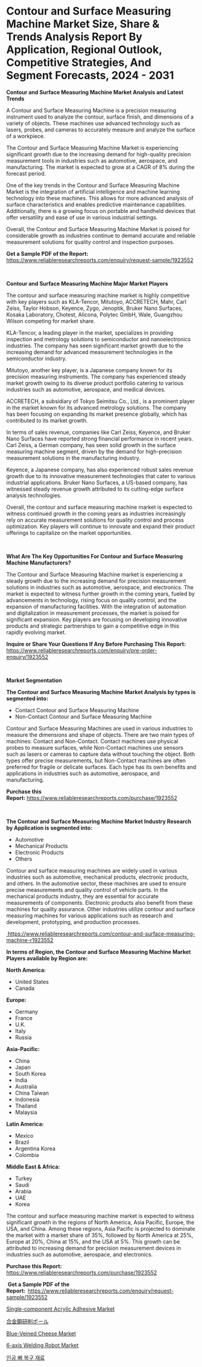 <p><h1>Contour and Surface Measuring Machine Market Size, Share & Trends Analysis Report By Application, Regional Outlook, Competitive Strategies, And Segment Forecasts, 2024 - 2031</h1></p><p><strong>Contour and Surface Measuring Machine Market Analysis and Latest Trends</strong></p>
<p><p>A Contour and Surface Measuring Machine is a precision measuring instrument used to analyze the contour, surface finish, and dimensions of a variety of objects. These machines use advanced technology such as lasers, probes, and cameras to accurately measure and analyze the surface of a workpiece.</p><p>The Contour and Surface Measuring Machine Market is experiencing significant growth due to the increasing demand for high-quality precision measurement tools in industries such as automotive, aerospace, and manufacturing. The market is expected to grow at a CAGR of 8% during the forecast period.</p><p>One of the key trends in the Contour and Surface Measuring Machine Market is the integration of artificial intelligence and machine learning technology into these machines. This allows for more advanced analysis of surface characteristics and enables predictive maintenance capabilities. Additionally, there is a growing focus on portable and handheld devices that offer versatility and ease of use in various industrial settings.</p><p>Overall, the Contour and Surface Measuring Machine Market is poised for considerable growth as industries continue to demand accurate and reliable measurement solutions for quality control and inspection purposes.</p></p>
<p><strong>Get a Sample PDF of the Report:&nbsp;</strong> <a href="https://www.reliableresearchreports.com/enquiry/request-sample/1923552">https://www.reliableresearchreports.com/enquiry/request-sample/1923552</a></p>
<p>&nbsp;</p>
<p><strong>Contour and Surface Measuring Machine Major Market Players</strong></p>
<p><p>The contour and surface measuring machine market is highly competitive with key players such as KLA-Tencor, Mitutoyo, ACCRETECH, Mahr, Carl Zeiss, Taylor Hobson, Keyence, Zygo, Jenoptik, Bruker Nano Surfaces, Kosaka Laboratory, Chotest, Alicona, Polytec GmbH, Wale, Guangzhou Wilson competing for market share.</p><p>KLA-Tencor, a leading player in the market, specializes in providing inspection and metrology solutions to semiconductor and nanoelectronics industries. The company has seen significant market growth due to the increasing demand for advanced measurement technologies in the semiconductor industry.</p><p>Mitutoyo, another key player, is a Japanese company known for its precision measuring instruments. The company has experienced steady market growth owing to its diverse product portfolio catering to various industries such as automotive, aerospace, and medical devices.</p><p>ACCRETECH, a subsidiary of Tokyo Seimitsu Co., Ltd., is a prominent player in the market known for its advanced metrology solutions. The company has been focusing on expanding its market presence globally, which has contributed to its market growth.</p><p>In terms of sales revenue, companies like Carl Zeiss, Keyence, and Bruker Nano Surfaces have reported strong financial performance in recent years. Carl Zeiss, a German company, has seen solid growth in the surface measuring machine segment, driven by the demand for high-precision measurement solutions in the manufacturing industry.</p><p>Keyence, a Japanese company, has also experienced robust sales revenue growth due to its innovative measurement technologies that cater to various industrial applications. Bruker Nano Surfaces, a US-based company, has witnessed steady revenue growth attributed to its cutting-edge surface analysis technologies.</p><p>Overall, the contour and surface measuring machine market is expected to witness continued growth in the coming years as industries increasingly rely on accurate measurement solutions for quality control and process optimization. Key players will continue to innovate and expand their product offerings to capitalize on the market opportunities.</p></p>
<p>&nbsp;</p>
<p><strong>What Are The Key Opportunities For Contour and Surface Measuring Machine Manufacturers?</strong></p>
<p><p>The Contour and Surface Measuring Machine market is experiencing a steady growth due to the increasing demand for precision measurement solutions in industries such as automotive, aerospace, and electronics. The market is expected to witness further growth in the coming years, fueled by advancements in technology, rising focus on quality control, and the expansion of manufacturing facilities. With the integration of automation and digitalization in measurement processes, the market is poised for significant expansion. Key players are focusing on developing innovative products and strategic partnerships to gain a competitive edge in this rapidly evolving market.</p></p>
<p><strong>Inquire or Share Your Questions If Any Before Purchasing This Report:</strong> <a href="https://www.reliableresearchreports.com/enquiry/pre-order-enquiry/1923552">https://www.reliableresearchreports.com/enquiry/pre-order-enquiry/1923552</a></p>
<p>&nbsp;</p>
<p><strong>Market Segmentation</strong></p>
<p><strong>The Contour and Surface Measuring Machine Market Analysis by types is segmented into:</strong></p>
<p><ul><li>Contact Contour and Surface Measuring Machine</li><li>Non-Contact Contour and Surface Measuring Machine</li></ul></p>
<p><p>Contour and Surface Measuring Machines are used in various industries to measure the dimensions and shape of objects. There are two main types of machines: Contact and Non-Contact. Contact machines use physical probes to measure surfaces, while Non-Contact machines use sensors such as lasers or cameras to capture data without touching the object. Both types offer precise measurements, but Non-Contact machines are often preferred for fragile or delicate surfaces. Each type has its own benefits and applications in industries such as automotive, aerospace, and manufacturing.</p></p>
<p><strong>Purchase this Report:&nbsp;</strong><a href="https://www.reliableresearchreports.com/purchase/1923552">https://www.reliableresearchreports.com/purchase/1923552</a></p>
<p>&nbsp;</p>
<p><strong>The Contour and Surface Measuring Machine Market Industry Research by Application is segmented into:</strong></p>
<p><ul><li>Automotive</li><li>Mechanical Products</li><li>Electronic Products</li><li>Others</li></ul></p>
<p><p>Contour and surface measuring machines are widely used in various industries such as automotive, mechanical products, electronic products, and others. In the automotive sector, these machines are used to ensure precise measurements and quality control of vehicle parts. In the mechanical products industry, they are essential for accurate measurements of components. Electronic products also benefit from these machines for quality assurance. Other industries utilize contour and surface measuring machines for various applications such as research and development, prototyping, and production processes.</p></p>
<p><a href="https://www.reliableresearchreports.com/contour-and-surface-measuring-machine-r1923552">&nbsp;https://www.reliableresearchreports.com/contour-and-surface-measuring-machine-r1923552</a></p>
<p><strong>In terms of Region, the Contour and Surface Measuring Machine Market Players available by Region are:</strong></p>
<p>
    <p> <strong> North America: </strong>
        <ul>
            <li>United States</li>
            <li>Canada</li>
        </ul>
        </p> 
    <p> <strong> Europe: </strong>
        <ul>
            <li>Germany</li>
            <li>France</li>
            <li>U.K.</li>
            <li>Italy</li>
            <li>Russia</li>
        </ul>
        </p> 
    <p> <strong> Asia-Pacific: </strong>
        <ul>
            <li>China</li>
            <li>Japan</li>
            <li>South Korea</li>
            <li>India</li>
            <li>Australia</li>
            <li>China Taiwan</li>
            <li>Indonesia</li>
            <li>Thailand</li>
            <li>Malaysia</li>
        </ul>
        </p> 
    <p> <strong> Latin America: </strong>
        <ul>
            <li>Mexico</li>
            <li>Brazil</li>
            <li>Argentina Korea</li>
            <li>Colombia</li>
        </ul>
        </p> 
    <p> <strong> Middle East & Africa: </strong>
        <ul>
            <li>Turkey</li>
            <li>Saudi</li>
            <li>Arabia</li>
            <li>UAE</li>
            <li>Korea</li>
        </ul>
    </p>
    </p>
<p><p>The contour and surface measuring machine market is expected to witness significant growth in the regions of North America, Asia Pacific, Europe, the USA, and China. Among these regions, Asia Pacific is projected to dominate the market with a market share of 35%, followed by North America at 25%, Europe at 20%, China at 15%, and the USA at 5%. This growth can be attributed to increasing demand for precision measurement devices in industries such as automotive, aerospace, and electronics.</p></p>
<p><strong>Purchase this Report: </strong><a href="https://www.reliableresearchreports.com/purchase/1923552">https://www.reliableresearchreports.com/purchase/1923552</a></p>
<p>&nbsp;<strong>Get a Sample PDF of the Report:&nbsp;&nbsp;</strong><a href="https://www.reliableresearchreports.com/enquiry/request-sample/1923552">https://www.reliableresearchreports.com/enquiry/request-sample/1923552</a></p>
<p><strong></strong></p>
<p><p><a href="https://github.com/fkhcgcyl33/Market-Research-Report-List-1/blob/main/single-component-acrylic-adhesive-market.md">Single-component Acrylic Adhesive Market</a></p><p><a href="https://github.com/hwbcz413288296/Market-Research-Report-List-2/blob/main/7866516115733.md">合金鋼研削ボール</a></p><p><a href="https://issuu.com/reportprime-2/docs/blue-veined-cheese-market-size-2030.pptx">Blue-Veined Cheese Market</a></p><p><a href="https://github.com/ctanaka235/Market-Research-Report-List-1/blob/main/6-axis-welding-robot-market.md">6-axis Welding Robot Market</a></p><p><a href="https://github.com/bvubpqd5241630/Market-Research-Report-List-2/blob/main/1534939108309.md">인공 뼈 복구 재료</a></p></p>